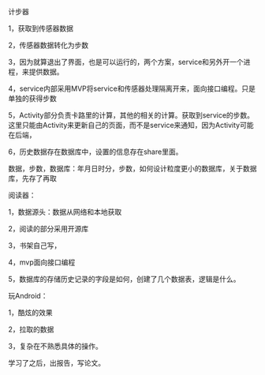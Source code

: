 计步器

1，获取到传感器数据

2，传感器数据转化为步数

3，因为就算退出了界面，也是可以运行的，两个方案，service和另外开一个进程，来提供数据。

4，service内部采用MVP将service和传感器处理隔离开来，面向接口编程。只是单独的获得步数

5，Activity部分负责卡路里的计算，其他的相关的计算。获取到service的步数。这里只能由Activity来更新自己的页面，而不是service来通知，因为Activity可能在后端，

6，历史数据存在数据库中，设置的信息存在share里面。

数据，步数，数据库：年月日时分，步数，如何设计粒度更小的数据库，关于数据库，先存了再取



阅读器：

1，数据源头：数据从网络和本地获取

2，阅读的部分采用开源库

3，书架自己写，

4，mvp面向接口编程

5，数据库的存储历史记录的字段是如何，创建了几个数据表，逻辑是什么。



玩Android：

1，酷炫的效果

2，拉取的数据

3，复杂在不熟悉具体的操作。



学习了之后，出报告，写论文。

